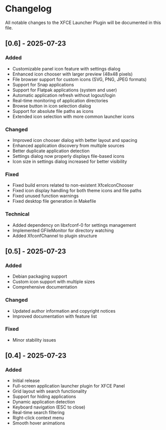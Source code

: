 # Changelog

All notable changes to the XFCE Launcher Plugin will be documented in this file.

## [0.6] - 2025-07-23

### Added
- Customizable panel icon feature with settings dialog
- Enhanced icon chooser with larger preview (48x48 pixels)
- File browser support for custom icons (SVG, PNG, JPEG formats)
- Support for Snap applications
- Support for Flatpak applications (system and user)
- Automatic application refresh without logout/login
- Real-time monitoring of application directories
- Browse button in icon selection dialog
- Support for absolute file paths as icons
- Extended icon selection with more common launcher icons

### Changed
- Improved icon chooser dialog with better layout and spacing
- Enhanced application discovery from multiple sources
- Better duplicate application detection
- Settings dialog now properly displays file-based icons
- Icon size in settings dialog increased for better visibility

### Fixed
- Fixed build errors related to non-existent XfceIconChooser
- Fixed icon display handling for both theme icons and file paths
- Fixed unused function warnings
- Fixed desktop file generation in Makefile

### Technical
- Added dependency on libxfconf-0 for settings management
- Implemented GFileMonitor for directory watching
- Added XfconfChannel to plugin structure

## [0.5] - 2025-07-23

### Added
- Debian packaging support
- Custom icon support with multiple sizes
- Comprehensive documentation

### Changed
- Updated author information and copyright notices
- Improved documentation with feature list

### Fixed
- Minor stability issues

## [0.4] - 2025-07-23

### Added
- Initial release
- Full-screen application launcher plugin for XFCE Panel
- Grid layout with search functionality
- Support for hiding applications
- Dynamic application detection
- Keyboard navigation (ESC to close)
- Real-time search filtering
- Right-click context menu
- Smooth hover animations
